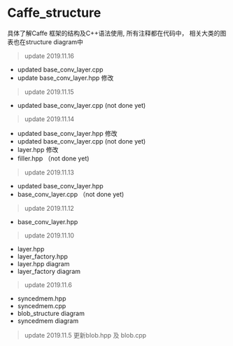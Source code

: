 # Caffe_structure

具体了解Caffe 框架的结构及C++语法使用, 所有注释都在代码中， 相关大类的图表也在structure diagram中
>update 2019.11.16
- updated base_conv_layer.cpp
- update base_conv_layer.hpp 修改


>update 2019.11.15
- updated base_conv_layer.cpp (not done yet)

>update 2019.11.14
- updated base_conv_layer.hpp 修改
- updated base_conv_layer.cpp (not done yet)
- layer.hpp 修改
- filler.hpp （not done yet)

>update 2019.11.13
- updated base_conv_layer.hpp
- base_conv_layer.cpp （not done yet)

>update 2019.11.12
- base_conv_layer.hpp

>update 2019.11.10
- layer.hpp
- layer_factory.hpp
- layer.hpp diagram
- layer_factory diagram

>update 2019.11.6
- syncedmem.hpp
- syncedmem.cpp
- blob_structure diagram
- syncedmem diagram

>update 2019.11.5
更新blob.hpp 及 blob.cpp




